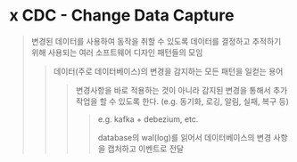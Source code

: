 # x CDC - Change Data Capture

> 변경된 데이터를 사용하여 동작을 취할 수 있도록 데이터를 결정하고 추적하기 위해 사용되는 여러 소프트웨어 디자인 패턴들의 모임
>
> > 데이터(주로 데이터베이스)의 변경을 감지하는 모든 패턴을 일컫는 용어
> >
> > > 변경사항을 바로 적용하는 것이 아니라 감지된 변경을 통해서 추가 작업을 할 수 있도록 한다. (e.g. 동기화, 로깅, 알림, 실패, 복구 등)
> > >
> > > > e.g. kafka + debezium, etc.
> > > >
> > > > database의 wal(log)를 읽어서 데이터베이스의 변경 사항을 캡처하고 이벤트로 전달
